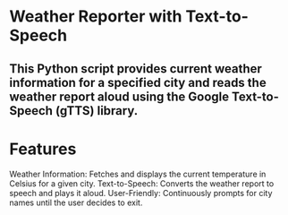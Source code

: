 # Weather Reporter with Text-to-Speech

## This Python script provides current weather information for a specified city and reads the weather report aloud using the Google Text-to-Speech (gTTS) library.

# Features
Weather Information: Fetches and displays the current temperature in Celsius for a given city.
Text-to-Speech: Converts the weather report to speech and plays it aloud.
User-Friendly: Continuously prompts for city names until the user decides to exit.

